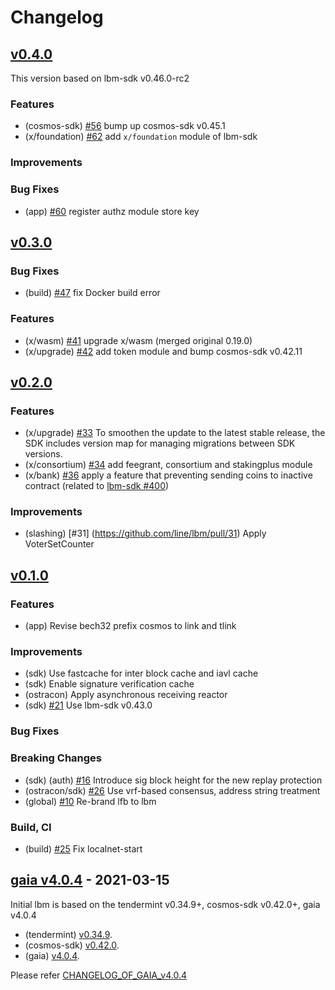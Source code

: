 <!--
Guiding Principles:

Changelogs are for humans, not machines.
There should be an entry for every single version.
The same types of changes should be grouped.
Versions and sections should be linkable.
The latest version comes first.
The release date of each version is displayed.
Mention whether you follow Semantic Versioning.

Usage:

Change log entries are to be added to the Unreleased section under the
appropriate stanza (see below). Each entry should ideally include a tag and
the Github issue reference in the following format:

* (<tag>) \#<issue-number> message

The issue numbers will later be link-ified during the release process so you do
not have to worry about including a link manually, but you can if you wish.

Types of changes (Stanzas):

"Features" for new features.
"Improvements" for changes in existing functionality.
"Deprecated" for soon-to-be removed features.
"Bug Fixes" for any bug fixes.
"Client Breaking" for breaking CLI commands and REST routes.
"State Machine Breaking" for breaking the AppState

Ref: https://keepachangelog.com/en/1.0.0/
-->

# Changelog

## [v0.4.0]

This version based on lbm-sdk v0.46.0-rc2

### Features
* (cosmos-sdk) [\#56](https://github.com/line/lbm/pull/56) bump up cosmos-sdk v0.45.1
* (x/foundation) [\#62](https://github.com/line/lbm/pull/62) add `x/foundation` module of lbm-sdk

### Improvements

### Bug Fixes
* (app) [\#60](https://github.com/line/lbm/pull/60) register authz module store key


## [v0.3.0]

### Bug Fixes
* (build) [\#47](https://github.com/line/lbm/pull/47) fix Docker build error

### Features
* (x/wasm) [\#41](https://github.com/line/lbm/pull/41) upgrade x/wasm (merged original 0.19.0)
* (x/upgrade) [\#42](https://github.com/line/lbm/pull/42) add token module and bump cosmos-sdk v0.42.11


## [v0.2.0]

### Features
* (x/upgrade) [\#33](https://github.com/line/lbm/pull/33) To smoothen the update to the latest stable release, the SDK includes version map for managing migrations between SDK versions.
* (x/consortium) [\#34](https://github.com/line/lbm/pull/34) add feegrant, consortium and stakingplus module
* (x/bank) [\#36](https://github.com/line/lbm/pull/36) apply a feature that preventing sending coins to inactive contract (related to [lbm-sdk #400](https://github.com/line/lbm-sdk/pull/400))

### Improvements
* (slashing) [\#31] (https://github.com/line/lbm/pull/31) Apply VoterSetCounter

## [v0.1.0]

### Features
* (app) Revise bech32 prefix cosmos to link and tlink

### Improvements
* (sdk) Use fastcache for inter block cache and iavl cache
* (sdk) Enable signature verification cache
* (ostracon) Apply asynchronous receiving reactor
* (sdk) [\#21](https://github.com/line/lbm/pull/21) Use lbm-sdk v0.43.0

### Bug Fixes

### Breaking Changes
* (sdk) (auth) [\#16](https://github.com/line/lfb/pull/16) Introduce sig block height for the new replay protection
* (ostracon/sdk) [\#26](https://github.com/line/lfb/pull/26) Use vrf-based consensus, address string treatment
* (global) [\#10](https://github.com/line/lbm/pull/10) Re-brand lfb to lbm

### Build, CI
* (build) [\#25](https://github.com/line/lbm/pull/25) Fix localnet-start

## [gaia v4.0.4] - 2021-03-15
Initial lbm is based on the tendermint v0.34.9+, cosmos-sdk v0.42.0+, gaia v4.0.4

* (tendermint) [v0.34.9](https://github.com/tendermint/tendermint/releases/tag/v0.34.9).
* (cosmos-sdk) [v0.42.0](https://github.com/cosmos/cosmos-sdk/releases/tag/v0.42.0).
* (gaia) [v4.0.4](https://github.com/cosmos/gaia/releases/tag/v4.0.4).

Please refer [CHANGELOG_OF_GAIA_v4.0.4](https://github.com/cosmos/gaia/blob/v4.0.4/CHANGELOG.md)


<!-- Release links -->
[v0.4.0]: https://github.com/line/lbm/compare/v0.3.0...v0.4.0
[v0.3.0]: https://github.com/line/lbm/compare/v0.2.0-rc0...v0.3.0
[v0.2.0]: https://github.com/line/lbm/compare/v0.1.0-rc0...v0.2.0-rc0
[v0.1.0]: https://github.com/line/lbm/commits/v0.1.0
[gaia v4.0.4]: https://github.com/cosmos/gaia/releases/tag/v4.0.4